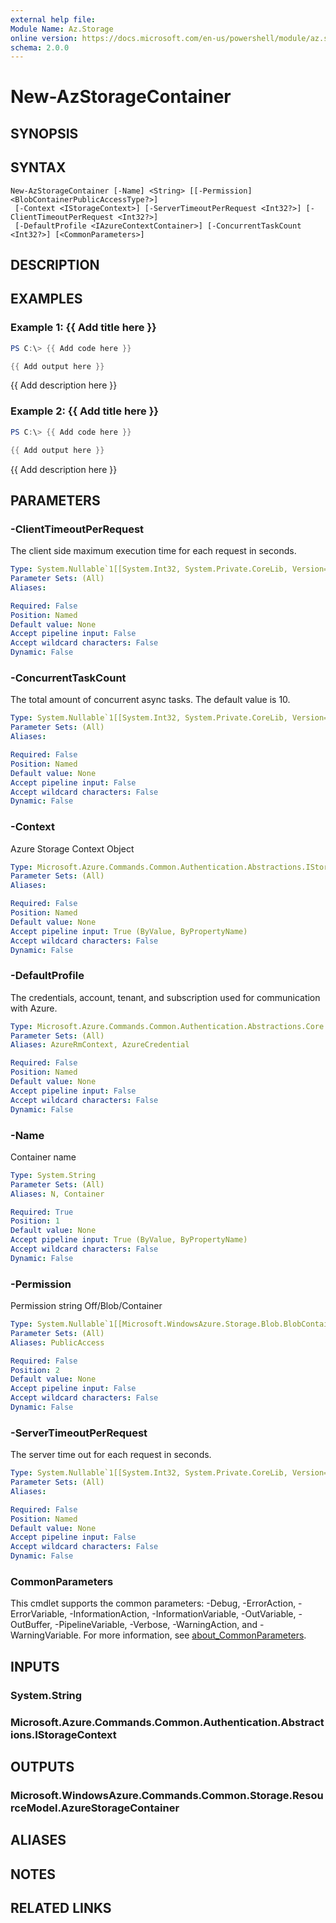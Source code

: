 ```yaml
---
external help file:
Module Name: Az.Storage
online version: https://docs.microsoft.com/en-us/powershell/module/az.storage/new-azstoragecontainer
schema: 2.0.0
---
```


# New-AzStorageContainer

## SYNOPSIS


## SYNTAX

```
New-AzStorageContainer [-Name] <String> [[-Permission] <BlobContainerPublicAccessType?>]
 [-Context <IStorageContext>] [-ServerTimeoutPerRequest <Int32?>] [-ClientTimeoutPerRequest <Int32?>]
 [-DefaultProfile <IAzureContextContainer>] [-ConcurrentTaskCount <Int32?>] [<CommonParameters>]
```

## DESCRIPTION


## EXAMPLES

### Example 1: {{ Add title here }}
```powershell
PS C:\> {{ Add code here }}

{{ Add output here }}
```

{{ Add description here }}

### Example 2: {{ Add title here }}
```powershell
PS C:\> {{ Add code here }}

{{ Add output here }}
```

{{ Add description here }}

## PARAMETERS

### -ClientTimeoutPerRequest
The client side maximum execution time for each request in seconds.

```yaml
Type: System.Nullable`1[[System.Int32, System.Private.CoreLib, Version=4.0.0.0, Culture=neutral, PublicKeyToken=7cec85d7bea7798e]]
Parameter Sets: (All)
Aliases:

Required: False
Position: Named
Default value: None
Accept pipeline input: False
Accept wildcard characters: False
Dynamic: False
```

### -ConcurrentTaskCount
The total amount of concurrent async tasks.
The default value is 10.

```yaml
Type: System.Nullable`1[[System.Int32, System.Private.CoreLib, Version=4.0.0.0, Culture=neutral, PublicKeyToken=7cec85d7bea7798e]]
Parameter Sets: (All)
Aliases:

Required: False
Position: Named
Default value: None
Accept pipeline input: False
Accept wildcard characters: False
Dynamic: False
```

### -Context
Azure Storage Context Object

```yaml
Type: Microsoft.Azure.Commands.Common.Authentication.Abstractions.IStorageContext
Parameter Sets: (All)
Aliases:

Required: False
Position: Named
Default value: None
Accept pipeline input: True (ByValue, ByPropertyName)
Accept wildcard characters: False
Dynamic: False
```

### -DefaultProfile
The credentials, account, tenant, and subscription used for communication with Azure.

```yaml
Type: Microsoft.Azure.Commands.Common.Authentication.Abstractions.Core.IAzureContextContainer
Parameter Sets: (All)
Aliases: AzureRmContext, AzureCredential

Required: False
Position: Named
Default value: None
Accept pipeline input: False
Accept wildcard characters: False
Dynamic: False
```

### -Name
Container name

```yaml
Type: System.String
Parameter Sets: (All)
Aliases: N, Container

Required: True
Position: 1
Default value: None
Accept pipeline input: True (ByValue, ByPropertyName)
Accept wildcard characters: False
Dynamic: False
```

### -Permission
Permission string Off/Blob/Container

```yaml
Type: System.Nullable`1[[Microsoft.WindowsAzure.Storage.Blob.BlobContainerPublicAccessType, Microsoft.WindowsAzure.Storage, Version=9.3.0.0, Culture=neutral, PublicKeyToken=31bf3856ad364e35]]
Parameter Sets: (All)
Aliases: PublicAccess

Required: False
Position: 2
Default value: None
Accept pipeline input: False
Accept wildcard characters: False
Dynamic: False
```

### -ServerTimeoutPerRequest
The server time out for each request in seconds.

```yaml
Type: System.Nullable`1[[System.Int32, System.Private.CoreLib, Version=4.0.0.0, Culture=neutral, PublicKeyToken=7cec85d7bea7798e]]
Parameter Sets: (All)
Aliases:

Required: False
Position: Named
Default value: None
Accept pipeline input: False
Accept wildcard characters: False
Dynamic: False
```

### CommonParameters
This cmdlet supports the common parameters: -Debug, -ErrorAction, -ErrorVariable, -InformationAction, -InformationVariable, -OutVariable, -OutBuffer, -PipelineVariable, -Verbose, -WarningAction, and -WarningVariable. For more information, see [about_CommonParameters](http://go.microsoft.com/fwlink/?LinkID=113216).

## INPUTS

### System.String

### Microsoft.Azure.Commands.Common.Authentication.Abstractions.IStorageContext

## OUTPUTS

### Microsoft.WindowsAzure.Commands.Common.Storage.ResourceModel.AzureStorageContainer

## ALIASES

## NOTES

## RELATED LINKS

